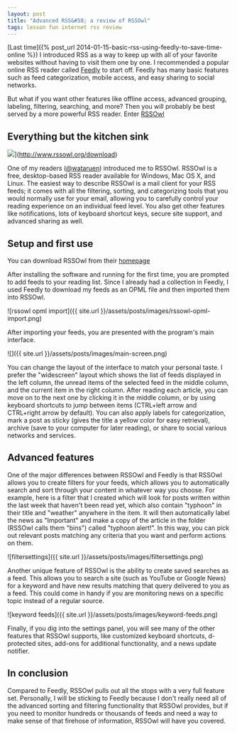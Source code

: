 ```yaml
---
layout: post
title: "Advanced RSS&#58; a review of RSSOwl"
tags: lesson fun internet rss review
---
```


[Last time]({% post_url 2014-01-15-basic-rss-using-feedly-to-save-time-online %}) I
introduced RSS as a way to keep up with all of your favorite websites
without having to visit them one by one. I recommended a popular online
RSS reader called [Feedly](http://feedly.com/index.html#welcome) to
start off. Feedly has many basic features such as feed categorization,
mobile access, and easy sharing to social networks.

But what if you want other features like offline access, advanced
grouping, labeling, filtering, searching, and more? Then you will
probably be best served by a more powerful RSS reader. Enter
[RSSOwl](http://www.rssowl.org/)

<!--more-->

Everything but the kitchen sink
-------------------------------

![](http://www.rssowl.org/images/contribute/getrssowl_large)](http://www.rssowl.org/download)

One of my readers ([@wataruen](https://twitter.com/wataruen)) introduced
me to RSSOwl. RSSOwl is a free, desktop-based RSS reader available for
Windows, Mac OS X, and Linux. The easiest way to describe RSSOwl is a
mail client for your RSS feeds; it comes with all the filtering,
sorting, and categorizing tools that you would normally use for your
email, allowing you to carefully control your reading experience on an
individual feed level. You also get other features like notifications,
lots of keyboard shortcut keys, secure site support, and advanced
sharing as well.

Setup and first use
-------------------

You can download RSSOwl from their [homepage](www.rssowl.org/download)

After installing the software and running for the first time, you are
prompted to add feeds to your reading list. Since I already had a
collection in Feedly, I used Feedly to download my feeds as an OPML file
and then imported them into RSSOwl.

![rssowl opml
import]({{ site.url }}/assets/posts/images/rssowl-opml-import.png)

After importing your feeds, you are presented with the program's main
interface.

![]({{ site.url }}/assets/posts/images/main-screen.png)

You can change the layout of the interface to match your personal taste.
I prefer the "widescreen" layout which shows the list of feeds displayed
in the left column, the unread items of the selected feed in the middle
column, and the current item in the right column. After reading each
article, you can move on to the next one by clicking it in the middle
column, or by using keyboard shortcuts to jump between items (CTRL+left
arrow and CTRL+right arrow by default). You can also apply labels for
categorization, mark a post as sticky (gives the title a yellow color
for easy retrieval), archive (save to your computer for later reading),
or share to social various networks and services.

Advanced features
-----------------

One of the major differences between RSSOwl and Feedly is that RSSOwl
allows you to create filters for your feeds, which allows you to
automatically search and sort through your content in whatever way you
choose. For example, here is a filter that I created which will look for
posts written within the last week that haven't been read yet, which
also contain "typhoon" in their title and "weather" anywhere in the
item. It will then automatically label the news as "Important" and make
a copy of the article in the folder (RSSOwl calls them "bins") called
"typhoon alert!". In this way, you can pick out relevant posts matching
any criteria that you want and perform actions on them.

![filtersettings]({{ site.url }}/assets/posts/images/filtersettings.png)

Another unique feature of RSSOwl is the ability to create saved searches
as a feed. This allows you to search a site (such as YouTube or Google
News) for a keyword and have new results matching that query delivered
to you as a feed. This could come in handy if you are monitoring news on
a specific topic instead of a regular source.

![keyword
feeds]({{ site.url }}/assets/posts/images/keyword-feeds.png)

Finally, if you dig into the settings panel, you will see many of the
other features that RSSOwl supports, like customized keyboard shortcuts,
d-protected sites, add-ons for additional functionality, and a
news update notifier.

In conclusion
-------------

Compared to Feedly, RSSOwl pulls out all the stops with a very full
feature set. Personally, I will be sticking to Feedly because I don't
really need all of the advanced sorting and filtering functionality that
RSSOwl provides, but if you need to monitor hundreds or thousands of
feeds and need a way to make sense of that firehose of information,
RSSOwl will have you covered.
